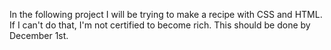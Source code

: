 In the following project I will be trying to make a recipe with CSS and HTML.
If I can't do that, I'm not certified to become rich. This should be done by December 1st.
